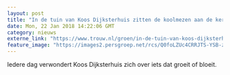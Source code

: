 ```yaml
---
layout: post
title: "In de tuin van Koos Dijksterhuis zitten de koolmezen aan de kersenlikeur"
date: Mon, 22 Jan 2018 14:22:06 GMT
category: nieuws
externe_link: "https://www.trouw.nl/groen/in-de-tuin-van-koos-dijksterhuis-zitten-de-koolmezen-aan-de-kersenlikeur~a379adf4/"
feature_image: "https://images2.persgroep.net/rcs/Q0foLZUc4CRRJTS-YSB-zZGKd4c/diocontent/146247714/_focus/0.56/0.4/_fill/230/230?appId=e9b4e2a1869038ffcaf318a6d1463b0b&quality=0.9&format=jpeg"
---
```


Iedere dag verwondert Koos Dijksterhuis zich over iets dat groeit of bloeit.
